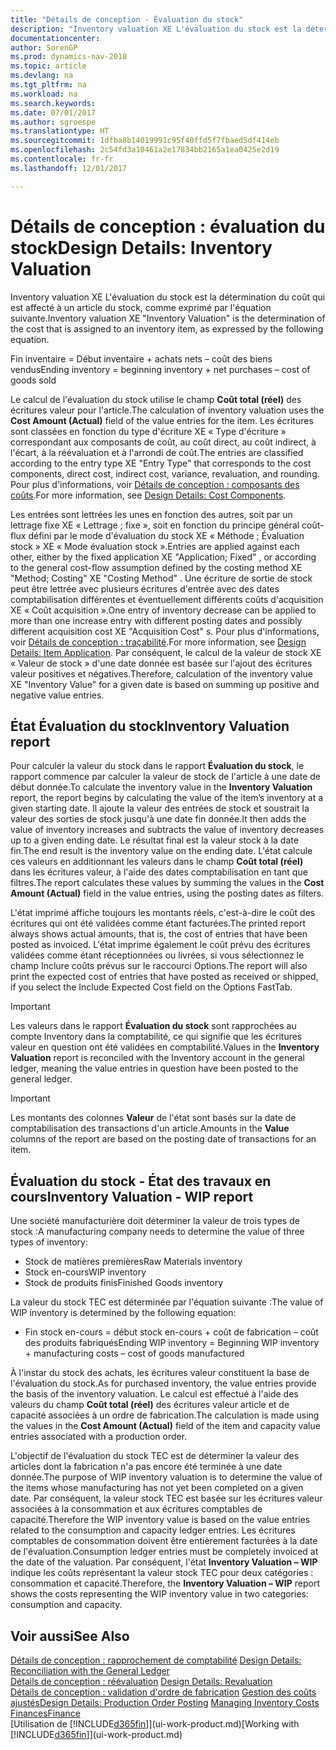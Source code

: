 ```yaml
---
title: "Détails de conception - Évaluation du stock"
description: "Inventory valuation XE L'évaluation du stock est la détermination du coût qui est affecté à un article du stock, comme exprimé par l'équation suivante."
documentationcenter: 
author: SorenGP
ms.prod: dynamics-nav-2018
ms.topic: article
ms.devlang: na
ms.tgt_pltfrm: na
ms.workload: na
ms.search.keywords: 
ms.date: 07/01/2017
ms.author: sgroespe
ms.translationtype: HT
ms.sourcegitcommit: 1dfba8b14019991c95f40ffd5f7fbaed5df414eb
ms.openlocfilehash: 2c54fd3a10461a2e17834bb2165a1ea0425e2d19
ms.contentlocale: fr-fr
ms.lasthandoff: 12/01/2017

---
```

# <a name="design-details-inventory-valuation"></a><span data-ttu-id="9cd97-103">Détails de conception : évaluation du stock</span><span class="sxs-lookup"><span data-stu-id="9cd97-103">Design Details: Inventory Valuation</span></span>
<span data-ttu-id="9cd97-104">Inventory valuation XE L'évaluation du stock est la détermination du coût qui est affecté à un article du stock, comme exprimé par l'équation suivante.</span><span class="sxs-lookup"><span data-stu-id="9cd97-104">Inventory valuation XE "Inventory Valuation"  is the determination of the cost that is assigned to an inventory item, as expressed by the following equation.</span></span>  

<span data-ttu-id="9cd97-105">Fin inventaire = Début inventaire + achats nets – coût des biens vendus</span><span class="sxs-lookup"><span data-stu-id="9cd97-105">Ending inventory = beginning inventory + net purchases – cost of goods sold</span></span>  

<span data-ttu-id="9cd97-106">Le calcul de l'évaluation du stock utilise le champ **Coût total (réel)** des écritures valeur pour l'article.</span><span class="sxs-lookup"><span data-stu-id="9cd97-106">The calculation of inventory valuation uses the **Cost Amount (Actual)** field of the value entries for the item.</span></span> <span data-ttu-id="9cd97-107">Les écritures sont classées en fonction du type d'écriture XE « Type d'écriture » correspondant aux composants de coût, au coût direct, au coût indirect, à l'écart, à la réévaluation et à l'arrondi de coût.</span><span class="sxs-lookup"><span data-stu-id="9cd97-107">The entries are classified according to the entry type XE "Entry Type"  that corresponds to the cost components, direct cost, indirect cost, variance, revaluation, and rounding.</span></span> <span data-ttu-id="9cd97-108">Pour plus d'informations, voir [Détails de conception : composants des coûts](design-details-cost-components.md).</span><span class="sxs-lookup"><span data-stu-id="9cd97-108">For more information, see [Design Details: Cost Components](design-details-cost-components.md).</span></span>  

<span data-ttu-id="9cd97-109">Les entrées sont lettrées les unes en fonction des autres, soit par un lettrage fixe XE « Lettrage ; fixe », soit en fonction du principe général coût-flux défini par le mode d'évaluation du stock XE « Méthode ; Évaluation stock » XE « Mode évaluation stock ».</span><span class="sxs-lookup"><span data-stu-id="9cd97-109">Entries are applied against each other, either by the fixed application XE "Application; Fixed" , or according to the general cost-flow assumption defined by the costing method XE "Method; Costing"  XE "Costing Method" .</span></span> <span data-ttu-id="9cd97-110">Une écriture de sortie de stock peut être lettrée avec plusieurs écritures d'entrée avec des dates comptabilisation différentes et éventuellement différents coûts d'acquisition XE « Coût acquisition ».</span><span class="sxs-lookup"><span data-stu-id="9cd97-110">One entry of inventory decrease can be applied to more than one increase entry with different posting dates and possibly different acquisition cost XE "Acquisition Cost" s.</span></span> <span data-ttu-id="9cd97-111">Pour plus d'informations, voir [Détails de conception : traçabilité](design-details-item-application.md).</span><span class="sxs-lookup"><span data-stu-id="9cd97-111">For more information, see [Design Details: Item Application](design-details-item-application.md).</span></span> <span data-ttu-id="9cd97-112">Par conséquent, le calcul de la valeur de stock XE « Valeur de stock » d'une date donnée est basée sur l'ajout des écritures valeur positives et négatives.</span><span class="sxs-lookup"><span data-stu-id="9cd97-112">Therefore, calculation of the inventory value XE "Inventory Value"  for a given date is based on summing up positive and negative value entries.</span></span>  

## <a name="inventory-valuation-report"></a><span data-ttu-id="9cd97-113">État Évaluation du stock</span><span class="sxs-lookup"><span data-stu-id="9cd97-113">Inventory Valuation report</span></span>  
<span data-ttu-id="9cd97-114">Pour calculer la valeur du stock dans le rapport **Évaluation du stock**, le rapport commence par calculer la valeur de stock de l'article à une date de début donnée.</span><span class="sxs-lookup"><span data-stu-id="9cd97-114">To calculate the inventory value in the **Inventory Valuation** report, the report begins by calculating the value of the item’s inventory at a given starting date.</span></span> <span data-ttu-id="9cd97-115">Il ajoute la valeur des entrées de stock et soustrait la valeur des sorties de stock jusqu'à une date fin donnée.</span><span class="sxs-lookup"><span data-stu-id="9cd97-115">It then adds the value of inventory increases and subtracts the value of inventory decreases up to a given ending date.</span></span> <span data-ttu-id="9cd97-116">Le résultat final est la valeur stock à la date fin.</span><span class="sxs-lookup"><span data-stu-id="9cd97-116">The end result is the inventory value on the ending date.</span></span> <span data-ttu-id="9cd97-117">L'état calcule ces valeurs en additionnant les valeurs dans le champ **Coût total (réel)** dans les écritures valeur, à l'aide des dates comptabilisation en tant que filtres.</span><span class="sxs-lookup"><span data-stu-id="9cd97-117">The report calculates these values by summing the values in the **Cost Amount (Actual)** field in the value entries, using the posting dates as filters.</span></span>  

<span data-ttu-id="9cd97-118">L'état imprimé affiche toujours les montants réels, c'est-à-dire le coût des écritures qui ont été validées comme étant facturées.</span><span class="sxs-lookup"><span data-stu-id="9cd97-118">The printed report always shows actual amounts, that is, the cost of entries that have been posted as invoiced.</span></span> <span data-ttu-id="9cd97-119">L'état imprime également le coût prévu des écritures validées comme étant réceptionnées ou livrées, si vous sélectionnez le champ Inclure coûts prévus sur le raccourci Options.</span><span class="sxs-lookup"><span data-stu-id="9cd97-119">The report will also print the expected cost of entries that have posted as received or shipped, if you select the Include Expected Cost field on the Options FastTab.</span></span>  

> [!IMPORTANT]  
>  <span data-ttu-id="9cd97-120">Les valeurs dans le rapport **Évaluation du stock** sont rapprochées au compte Inventory dans la comptabilité, ce qui signifie que les écritures valeur en question ont été validées en comptabilité.</span><span class="sxs-lookup"><span data-stu-id="9cd97-120">Values in the **Inventory Valuation** report is reconciled with the Inventory account in the general ledger, meaning the value entries in question have been posted to the general ledger.</span></span>  

> [!IMPORTANT]  
>  <span data-ttu-id="9cd97-121">Les montants des colonnes **Valeur** de l'état sont basés sur la date de comptabilisation des transactions d'un article.</span><span class="sxs-lookup"><span data-stu-id="9cd97-121">Amounts in the **Value** columns of the report are based on the posting date of transactions for an item.</span></span>  

## <a name="inventory-valuation---wip-report"></a><span data-ttu-id="9cd97-122">Évaluation du stock - État des travaux en cours</span><span class="sxs-lookup"><span data-stu-id="9cd97-122">Inventory Valuation - WIP report</span></span>  
<span data-ttu-id="9cd97-123">Une société manufacturière doit déterminer la valeur de trois types de stock :</span><span class="sxs-lookup"><span data-stu-id="9cd97-123">A manufacturing company needs to determine the value of three types of inventory:</span></span>  

* <span data-ttu-id="9cd97-124">Stock de matières premières</span><span class="sxs-lookup"><span data-stu-id="9cd97-124">Raw Materials inventory</span></span>  
* <span data-ttu-id="9cd97-125">Stock en-cours</span><span class="sxs-lookup"><span data-stu-id="9cd97-125">WIP inventory</span></span>  
* <span data-ttu-id="9cd97-126">Stock de produits finis</span><span class="sxs-lookup"><span data-stu-id="9cd97-126">Finished Goods inventory</span></span>  

<span data-ttu-id="9cd97-127">La valeur du stock TEC est déterminée par l'équation suivante :</span><span class="sxs-lookup"><span data-stu-id="9cd97-127">The value of WIP inventory is determined by the following equation:</span></span>  

* <span data-ttu-id="9cd97-128">Fin stock en-cours = début stock en-cours + coût de fabrication – coût des produits fabriqués</span><span class="sxs-lookup"><span data-stu-id="9cd97-128">Ending WIP inventory = Beginning WIP inventory + manufacturing costs – cost of goods manufactured</span></span>  

<span data-ttu-id="9cd97-129">À l'instar du stock des achats, les écritures valeur constituent la base de l'évaluation du stock.</span><span class="sxs-lookup"><span data-stu-id="9cd97-129">As for purchased inventory, the value entries provide the basis of the inventory valuation.</span></span> <span data-ttu-id="9cd97-130">Le calcul est effectué à l'aide des valeurs du champ **Coût total (réel)** des écritures valeur article et de capacité associées à un ordre de fabrication.</span><span class="sxs-lookup"><span data-stu-id="9cd97-130">The calculation is made using the values in the **Cost Amount (Actual)** field of the item and capacity value entries associated with a production order.</span></span>  

<span data-ttu-id="9cd97-131">L'objectif de l'évaluation du stock TEC est de déterminer la valeur des articles dont la fabrication n'a pas encore été terminée à une date donnée.</span><span class="sxs-lookup"><span data-stu-id="9cd97-131">The purpose of WIP inventory valuation is to determine the value of the items whose manufacturing has not yet been completed on a given date.</span></span> <span data-ttu-id="9cd97-132">Par conséquent, la valeur stock TEC est basée sur les écritures valeur associées à la consommation et aux écritures comptables de capacité.</span><span class="sxs-lookup"><span data-stu-id="9cd97-132">Therefore the WIP inventory value is based on the value entries related to the consumption and capacity ledger entries.</span></span> <span data-ttu-id="9cd97-133">Les écritures comptables de consommation doivent être entièrement facturées à la date de l'évaluation.</span><span class="sxs-lookup"><span data-stu-id="9cd97-133">Consumption ledger entries must be completely invoiced at the date of the valuation.</span></span> <span data-ttu-id="9cd97-134">Par conséquent, l'état **Inventory Valuation – WIP** indique les coûts représentant la valeur stock TEC pour deux catégories : consommation et capacité.</span><span class="sxs-lookup"><span data-stu-id="9cd97-134">Therefore, the **Inventory Valuation – WIP** report shows the costs representing the WIP inventory value in two categories: consumption and capacity.</span></span>  

## <a name="see-also"></a><span data-ttu-id="9cd97-135">Voir aussi</span><span class="sxs-lookup"><span data-stu-id="9cd97-135">See Also</span></span>  
<span data-ttu-id="9cd97-136">[Détails de conception : rapprochement de comptabilité](design-details-reconciliation-with-the-general-ledger.md) </span><span class="sxs-lookup"><span data-stu-id="9cd97-136">[Design Details: Reconciliation with the General Ledger](design-details-reconciliation-with-the-general-ledger.md) </span></span>  
<span data-ttu-id="9cd97-137">[Détails de conception : réévaluation](design-details-revaluation.md) </span><span class="sxs-lookup"><span data-stu-id="9cd97-137">[Design Details: Revaluation](design-details-revaluation.md) </span></span>  
<span data-ttu-id="9cd97-138">[Détails de conception : validation d'ordre de fabrication](design-details-production-order-posting.md)
[Gestion des coûts ajustés](finance-manage-inventory-costs.md)</span><span class="sxs-lookup"><span data-stu-id="9cd97-138">[Design Details: Production Order Posting](design-details-production-order-posting.md)
[Managing Inventory Costs](finance-manage-inventory-costs.md)</span></span>  
[<span data-ttu-id="9cd97-139">Finances</span><span class="sxs-lookup"><span data-stu-id="9cd97-139">Finance</span></span>](finance.md)  
<span data-ttu-id="9cd97-140">[Utilisation de [!INCLUDE[d365fin](includes/d365fin_md.md)]](ui-work-product.md)</span><span class="sxs-lookup"><span data-stu-id="9cd97-140">[Working with [!INCLUDE[d365fin](includes/d365fin_md.md)]](ui-work-product.md)</span></span>

